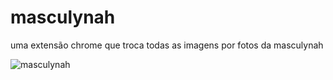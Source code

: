 # masculynah

uma extensão chrome que troca todas as imagens por fotos da masculynah

![masculynah](https://user-images.githubusercontent.com/59934575/80158713-8ec83080-859f-11ea-92b2-853859836394.png)

